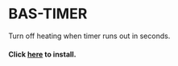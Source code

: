 # BAS-TIMER
Turn off heating when timer runs out in seconds.

#### Click [here](https://github.com/0000xFFFF/BAS-TIMER/raw/main/bas-timer.user.js) to install.
